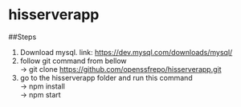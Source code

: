 # hisserverapp
##Steps  
1. Download mysql. link: https://dev.mysql.com/downloads/mysql/  
2. follow git command from bellow  
    -> git clone https://github.com/openssfrepo/hisserverapp.git  
3. go to the hisserverapp folder and run this command  
    -> npm install  
    -> npm start  
